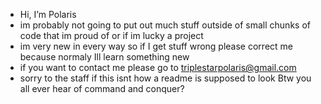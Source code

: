 - Hi, I’m Polaris
- im probably not going to put out much stuff outside of small chunks of code that im proud of or if im lucky a project
- im very new in every way so if I get stuff wrong please correct me because normaly Ill learn something new
- if you want to contact me please go to triplestarpolaris@gmail.com
- sorry to the staff if this isnt how a readme is supposed to look 
Btw you all ever hear of command and conquer?
<!---
ARK-P0LARIS/ARK-P0LARIS is a ✨ special ✨ repository because its `README.md` (this file) appears on your GitHub profile.
You can click the Preview link to take a look at your changes.
--->
